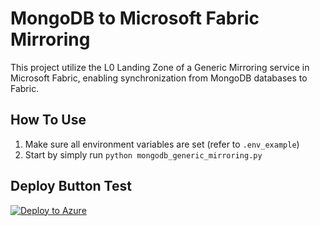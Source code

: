 # MongoDB to Microsoft Fabric Mirroring

This project utilize the L0 Landing Zone of a Generic Mirroring service in Microsoft Fabric, enabling synchronization from MongoDB databases to Fabric.

## How To Use
1. Make sure all environment variables are set (refer to `.env_example`)
1. Start by simply run `python mongodb_generic_mirroring.py`

## Deploy Button Test

[![Deploy to Azure](https://aka.ms/deploytoazurebutton)](https://portal.azure.com/#create/Microsoft.Template/uri/https%3A%2F%2Fraw.githubusercontent.com%2Fmongodb-partners%2FMongoDB_Fabric_Mirroring%2Fmain%2FARM_template.json)